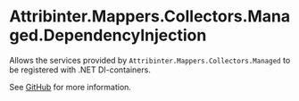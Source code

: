# Attribinter.Mappers.Collectors.Managed.DependencyInjection

Allows the services provided by `Attribinter.Mappers.Collectors.Managed` to be registered with .NET DI-containers.

See [GitHub](https://github.com/Attribinter/Attribinter.Mappers.Collectors.Managed) for more information.